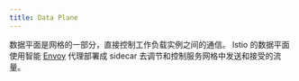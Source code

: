 ```yaml
---
title: Data Plane
---
```


数据平面是网格的一部分，直接控制工作负载实例之间的通信。
Istio 的数据平面使用智能 [Envoy](#envoy) 代理部署成 sidecar 去调节和控制服务网格中发送和接受的流量。

